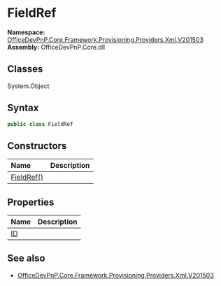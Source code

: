 # FieldRef
  

**Namespace:** [OfficeDevPnP.Core.Framework.Provisioning.Providers.Xml.V201503](OfficeDevPnP.Core.Framework.Provisioning.Providers.Xml.V201503.md)  
**Assembly:** OfficeDevPnP.Core.dll  
## Classes
System.Object  
## Syntax
```C#
public class FieldRef
```
## Constructors
|**Name**|**Description**|
|:-----|:-----|
| [FieldRef()](FieldRefconstructor1details.md) | 
## Properties
|**Name**|**Description**|
|:-----|:-----|
| [ID](FieldRef.ID.md) | 
## See also
- [OfficeDevPnP.Core.Framework.Provisioning.Providers.Xml.V201503](OfficeDevPnP.Core.Framework.Provisioning.Providers.Xml.V201503.md)
